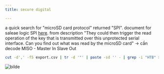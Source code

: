 ```yaml
---
title: secure digital

---
```


a quick search for "microSD card protocol" returned "SPI".
document for saleae logic SPI [here](https://support.saleae.com/protocol-analyzers/analyzer-user-guides/using-spi).
from description "They could then trigger the read operation of the key that is transmitted over this unprotected serial interface. Can you find out what was read by the microSD card" -> cần decode MISO - Master In Slave Out
```bash
cut -d',' -f5 export.csv | tr -d '"' | paste -sd '' - | grep -i "HTB" > test.txt
```
![bilde](https://hackmd.io/_uploads/B1AuyG9Igx.png)

